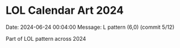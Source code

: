 # LOL Calendar Art 2024

Date: 2024-06-24 00:04:00
Message: L pattern (6,0) (commit 5/12)

Part of LOL pattern across 2024
